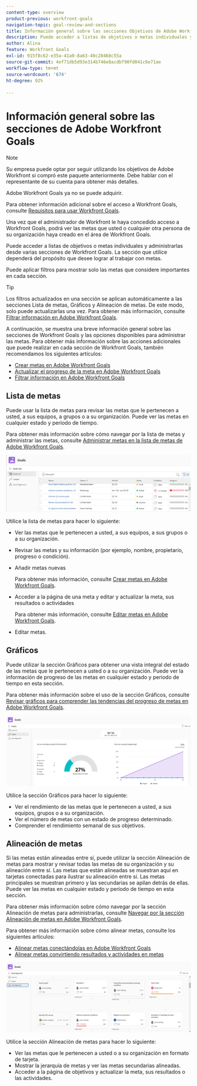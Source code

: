 ```yaml
---
content-type: overview
product-previous: workfront-goals
navigation-topic: goal-review-and-sections
title: Información general sobre las secciones Objetivos de Adobe Workfront
description: Puede acceder a listas de objetivos o metas individuales y administrarlas desde varias secciones de Adobe Workfront Goals. La sección que utilice dependerá del propósito que desee lograr al trabajar con metas.
author: Alina
feature: Workfront Goals
exl-id: 915f8c62-e35a-41a0-8a63-40c28468c55a
source-git-commit: 4ef71db5d93e314b746e8acdbf90fd041c6e71ae
workflow-type: tm+mt
source-wordcount: '674'
ht-degree: 92%

---
```


# Información general sobre las secciones de Adobe Workfront Goals

<!--Audited for P&P only: 10/2025-->

>[!NOTE]
>
>Su empresa puede optar por seguir utilizando los objetivos de Adobe Workfront si compró este paquete anteriormente. Debe hablar con el representante de su cuenta para obtener más detalles.
>
>Adobe Workfront Goals ya no se puede adquirir.
>
>Para obtener información adicional sobre el acceso a Workfront Goals, consulte [Requisitos para usar Workfront Goals](/help/quicksilver/workfront-goals/goal-management/access-needed-for-wf-goals.md).


<!--Old:

>[!IMPORTANT]
>
>Your organization must have the following to use the functionality described in this article:
>
>* For the new plan and license structure:
>
>   * The Ultimate Workfront plan 
>    
>* For the current plan and license structure: 
>
>   * A Pro or higher Workfront plan
>   * An Adobe Workfront Goals license in addition to a Workfront license.
>
>Contact your Workfront account manager to learn about a Workfront Goals license.    
> 
>For additional information about access to Workfront Goals, see [Requirements to use Workfront Goals](/help/quicksilver/workfront-goals/goal-management/access-needed-for-wf-goals.md).   -->

Una vez que el administrador de Workfront le haya concedido acceso a Workfront Goals, podrá ver las metas que usted o cualquier otra persona de su organización haya creado en el área de Workfront Goals.

Puede acceder a listas de objetivos o metas individuales y administrarlas desde varias secciones de Workfront Goals. La sección que utilice dependerá del propósito que desee lograr al trabajar con metas.

Puede aplicar filtros para mostrar solo las metas que considere importantes en cada sección.

>[!TIP]
>
>Los filtros actualizados en una sección se aplican automáticamente a las secciones Lista de metas, Gráficos y Alineación de metas. De este modo, solo puede actualizarlas una vez. Para obtener más información, consulte [Filtrar información en Adobe Workfront Goals](../../workfront-goals/goal-management/filter-information-wf-goals.md).

A continuación, se muestra una breve información general sobre las secciones de Workfront Goals y las opciones disponibles para administrar las metas. Para obtener más información sobre las acciones adicionales que puede realizar en cada sección de Workfront Goals, también recomendamos los siguientes artículos:

* [Crear metas en Adobe Workfront Goals](../../workfront-goals/goal-management/create-goals.md)
* [Actualizar el progreso de la meta en Adobe Workfront Goals](../../workfront-goals/goal-review-and-workfront-goals-sections/check-in-goals.md)
* [Filtrar información en Adobe Workfront Goals](../../workfront-goals/goal-management/filter-information-wf-goals.md)


## Lista de metas

Puede usar la lista de metas para revisar las metas que le pertenecen a usted, a sus equipos, a grupos o a su organización. Puede ver las metas en cualquier estado y período de tiempo.

Para obtener más información sobre cómo navegar por la lista de metas y administrar las metas, consulte [Administrar metas en la lista de metas de Adobe Workfront Goals](../../workfront-goals/goal-review-and-workfront-goals-sections/manage-goals-in-goal-list.md).

![Lista de metas](assets/goal-list-unshimmed.png)

Utilice la lista de metas para hacer lo siguiente:

* Ver las metas que le pertenecen a usted, a sus equipos, a sus grupos o a su organización.
* Revisar las metas y su información (por ejemplo, nombre, propietario, progreso o condición).
* Añadir metas nuevas

  Para obtener más información, consulte [Crear metas en Adobe Workfront Goals](../../workfront-goals/goal-management/create-goals.md).

* Acceder a la página de una meta y editar y actualizar la meta, sus resultados o actividades

  Para obtener más información, consulte [Editar metas en Adobe Workfront Goals](../../workfront-goals/goal-management/edit-goals.md).

* Editar metas.

## Gráficos

Puede utilizar la sección Gráficos para obtener una vista integral del estado de las metas que le pertenecen a usted o a su organización. Puede ver la información de progreso de las metas en cualquier estado y periodo de tiempo en esta sección.

Para obtener más información sobre el uso de la sección Gráficos, consulte [Revisar gráficos para comprender las tendencias del progreso de metas en Adobe Workfront Goals](../../workfront-goals/goal-review-and-workfront-goals-sections/review-goal-graphs.md).

![Sección de gráficos](assets/graphs-section-unshimmed.png)

Utilice la sección Gráficos para hacer lo siguiente:

* Ver el rendimiento de las metas que le pertenecen a usted, a sus equipos, grupos o a su organización.
* Ver el número de metas con un estado de progreso determinado.
* Comprender el rendimiento semanal de sus objetivos.

## Alineación de metas

Si las metas están alineadas entre sí, puede utilizar la sección Alineación de metas para mostrar y revisar todas las metas de su organización y su alineación entre sí. Las metas que están alineadas se muestran aquí en tarjetas conectadas para ilustrar su alineación entre sí. Las metas principales se muestran primero y las secundarias se apilan detrás de ellas. Puede ver las metas en cualquier estado y período de tiempo en esta sección.

Para obtener más información sobre cómo navegar por la sección Alineación de metas para administrarlas, consulte [Navegar por la sección Alineación de metas en Adobe Workfront Goals](../../workfront-goals/goal-alignment/navigate-goal-alignment-chart.md).

Para obtener más información sobre cómo alinear metas, consulte los siguientes artículos:

* [Alinear metas conectándolas en Adobe Workfront Goals](../../workfront-goals/goal-alignment/align-goals-by-connecting-them.md)
* [Alinear metas convirtiendo resultados y actividades en metas](../../workfront-goals/goal-alignment/align-goals-by-converting-results-activities.md)

![Sección de alineación de objetivos](assets/goal-alignment-section-unshimmed.png)

Utilice la sección Alineación de metas para hacer lo siguiente:

* Ver las metas que le pertenecen a usted o a su organización en formato de tarjeta.
* Mostrar la jerarquía de metas y ver las metas secundarias alineadas.
* Acceder a la página de objetivos y actualizar la meta, sus resultados o las actividades.

<!--
## Pulse

<span class="preview"> The Pulse section has been removed from the Preview environment and will be removed from Workfront Goals with the 23.1 release. Use the Goal List area to review goals that you or your teams are responsible for.</span> 

You can use the Pulse section to review and request updates to goals that might influence the progress of your goals. These could be your own goals, or goals that belong to your teams, groups, or your organization. You can view goals in any status and from any time period in this section.

>[!TIP]
>
>Only goals that have been checked in on at least once display in the Pulse section.

For information about reviewing goals using the Pulse section, see [Review goals in the Adobe Workfront Goals Pulse section](../../workfront-goals/goal-review-and-workfront-goals-sections/review-goals-in-pulse.md).

![Pulse section](assets/pulse-section-350x141.png)

Use the Pulse section to do the following:

* View goals that belong to your teams, groups, or organization. 
* Review goal progress and updates, including aligned goals, their results, and activities. 
* Make or ask for updates to a goal by adding a comment. 
* Access the Goal Details panel and edit and update the goal, its results, or activities.
* Add new goals. 
* Check in on goals.

  >[!TIP]
  >
  >Clicking Check in opens the Check-in section in the left panel.

## Check-in

<span class="preview"> The Check-in section has been removed from the Preview environment and will be removed from Workfront Goals with the 23.1 release. Use the Goal List area to review goals that you or your teams are responsible for.</span>

You must have access to Edit Goals in your access level before you can access the Check- in section. For information about granting access to Goals, see  [Grant access to Adobe Workfront Goals](../../administration-and-setup/add-users/configure-and-grant-access/grant-access-goals.md).

You can use the Check-in section to update active goals and any results and activities that you are the owner of. You can primarily view only goals in an Active status in this section. Children goals aligned to active parents also display in the Check-in section, regardless of their status.

>[!IMPORTANT]
>
>* A goal displays in the Check-in section only if it is assigned to you or if it has a result or activity that is assigned to you. 
>* If a goal assigned to you is the child goal of a parent that is not assigned to you and your goal (the child goal) is closed, inactive, or a draft, the parent goal does not display in your Check-in section. 
>

For information about managing goals in the Goal List, see [Manage goals in the Goal List of Adobe Workfront Goals](../../workfront-goals/goal-review-and-workfront-goals-sections/manage-goals-in-goal-list.md).

![Check in section](assets/check-in-section-350x143.png)

Use the Check-in section to do the following:

* Review goal progress and updates, including aligned goals, their results, and activities. 
* Update the progress on the results and activities that are assigned to you. For information about updating goals by checking in on them, see [Update goal progress in Adobe Workfront Goals](../../workfront-goals/goal-review-and-workfront-goals-sections/check-in-goals.md).

  >[!IMPORTANT]
  >
  >You can check in only on the results and activities assigned to you in the Check-in section, and not those that are assigned to other entities.

* Add a comment to a goal, then click Post to make or ask for updates to a goal. 
* Access the Goal Details panel and edit and update the goal, its results, or activities.
* Add new goals.
-->
